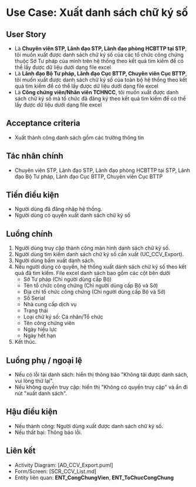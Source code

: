 # Use Case: Xuất danh sách chữ ký số

## User Story
- Là **Chuyên viên STP, Lãnh đạo STP, Lãnh đạo phòng HCBTTP tại STP**, tôi muốn xuất được danh sách chữ ký số của các tổ chức công chứng thuộc Sở Tư pháp của mình trên hệ thống theo kết quả tìm kiếm để có thể lấy được dữ liệu dưới dạng file excel
- Là **Lãnh đạo Bộ Tư pháp, Lãnh đạo Cục BTTP, Chuyên viên Cục BTTP**, tôi muốn xuất được danh sách chữ ký số của toàn bộ hệ thống theo kết quả tìm kiếm để có thể lấy được dữ liệu dưới dạng file excel
- Là **Công chứng viên/Nhân viên TCHNCC**, tôi muốn xuất được danh sách chữ ký số mà tổ chức đã đăng ký theo kết quả tìm kiếm để có thể lấy được dữ liệu dưới dạng file excel

## Acceptance criteria
- Xuất thành công danh sách gồm các trường thông tin

## Tác nhân chính
- Chuyên viên STP, Lãnh đạo STP, Lãnh đạo phòng HCBTTP tại STP, Lãnh đạo Bộ Tư pháp, Lãnh đạo Cục BTTP, Chuyên viên Cục BTTP

## Tiền điều kiện
- Người dùng đã đăng nhập hệ thống.
- Người dùng có quyền xuất danh sách chữ ký số

## Luồng chính
1. Người dùng truy cập thành công màn hình danh sách chữ ký số.
2. Người dùng tìm kiếm danh sách chữ ký số cần xuất (UC_CCV_Export).
3. Người dùng bấm xuất danh sách.
4. Nếu người dùng có quyền, hệ thống xuất danh sách chữ ký số theo kết quả đã tìm kiếm. File excel danh sách bao gồm các cột bên dưới
    - Sở Tư pháp (Chỉ người dùng cấp Bộ)
    - Tên tổ chức công chứng (Chỉ người dùng cấp Bộ và Sở)
    - Địa chỉ tổ chức công chứng (Chỉ người dùng cấp Bộ và Sở)
    - Số Serial
    - Nhà cung cấp dịch vụ
    - Trạng thái
    - Loại chữ ký số: Cá nhân/Tổ chức
    - Tên công chứng viên
    - Ngày hiệu lực
    - Ngày hết hạn
5. Kết thúc.

## Luồng phụ / ngoại lệ
- Nếu có lỗi tải danh sách: hiển thị thông báo "Không tải được danh sách, vui lòng thử lại".
- Nếu không quyền truy cập: hiển thị "Không có quyền truy cập" và ẩn đi nút "xuất danh sách".

## Hậu điều kiện
- Nếu thành công: Người dùng xuất được danh sách chữ ký số.
- Nếu thất bại: Thông báo lỗi.

## Liên kết
- Activity Diagram: [AD_CCV_Export.puml]
- Form/Screen: [SCR_CCV_List.md]
- Entity liên quan: **ENT_CongChungVien**, **ENT_ToChucCongChung**
